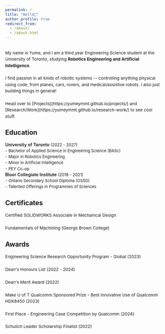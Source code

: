 ```yaml
---
permalink: /
title: "Hello👋"
author_profile: true
redirect_from: 
  - /about/
  - /about.html
---
```

<br>
<span style="line-height: 1.5; font-size: 0.97em">
  My name is Yume, and I am a third year Engineering Science student at the University of Toronto, studying <strong>Robotics Engineering and Artificial Intelligence</strong>. <br>
  <br>
  I find passion in all kinds of robotic systems -- controlling anything physical using code, from planes, cars, rovers, and medical/assistive robots. I also just building things in general!<br>
  <br>
  Head over to [Projects](https://yumeymmt.github.io/projects/) and [Research/Work](https://yumeymmt.github.io/research-work/) to see cool stuff.
</span>

<br>

Education
------
<div style="margin-bottom: 2px;">
  <span style="font-weight: 600;">University of Toronto</span><span style="font-size: 0.93em;"> (2022 - 2027)</span>
</div>
- <span style="font-size: 0.92em; line-height:1.5;">Bachelor of Applied Science in Engineering Science (BASc)</span><br>
- <span style="font-size: 0.92em; line-height:1.5;">Major in Robotics Engineering</span><br>
- <span style="font-size: 0.92em; line-height:1.5;">Minor in Artificial Intelligence</span><br>
- <span style="font-size: 0.92em; line-height:1.5; margin-bottom: 10px;">PEY Co-op</span>

<div style="margin-bottom: 2px;">
  <span style="font-weight: 600;">Bloor Collegiate Institute</span><span style="font-size: 0.93em;"> (2018 - 2021)</span>
</div>
- <span style="font-size: 0.92em; line-height:1.5;">Ontario Secondary School Diploma (OSSD)</span><br>
- <span style="font-size: 0.92em; line-height:1.5;">Talented Offerings in Programmes of Sciences</span><br>

<div style="margin-bottom: 5px;"></div>

Certificates
------
<span style="line-height: 1.5; font-size: 0.97em">
  Certified SOLIDWORKS Associate in Mechanical Design<br> 
  <br>
  Fundamentals of Machining (George Brown College)<br>
</span>

<div style="margin-bottom: 5px;"></div>

Awards
------
<span style="line-height: 1.5; font-size: 0.97em">
  Engineering Science Research Opportunity Program - Global (2023)<br> 
  <br>
  Dean's Honours List (2022 - 2024)<br>
  <br>
  Dean's Merit Award (2022)<br>
  <br>
  Make U of T Qualcomm Sponsored Prize - Best Innovative Use of Qualcomm HDK8450 (2023)<br>
  <br>
  First Place - Engineering Case Competition by Qualcomm (2024)<br>
  <br>
  Schulich Leader Scholarship Finalist (2022)
</span>